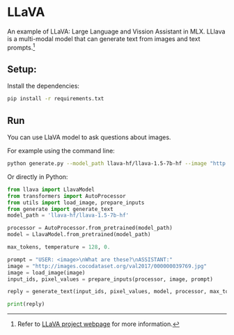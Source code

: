 # LLaVA

An example of LLaVA: Large Language and Vission Assistant in MLX. LLlava is a
multi-modal model that can generate text from images and text prompts.[^1]

## Setup:

Install the dependencies:

```bash
pip install -r requirements.txt
```

## Run

You can use LlaVA model to ask questions about images.

For example using the command line:

```bash
python generate.py --model_path llava-hf/llava-1.5-7b-hf --image "http://images.cocodataset.org/val2017/000000039769.jpg" --prompt "USER: <image>\nWhat are these?\nASSISTANT:" --max_tokens 128 --temperature 0
```

Or directly in Python:

```python
from llava import LlavaModel
from transformers import AutoProcessor
from utils import load_image, prepare_inputs
from generate import generate_text
model_path = 'llava-hf/llava-1.5-7b-hf'

processor = AutoProcessor.from_pretrained(model_path)
model = LlavaModel.from_pretrained(model_path)

max_tokens, temperature = 128, 0.

prompt = "USER: <image>\nWhat are these?\nASSISTANT:"
image = "http://images.cocodataset.org/val2017/000000039769.jpg"
image = load_image(image)
input_ids, pixel_values = prepare_inputs(processor, image, prompt)

reply = generate_text(input_ids, pixel_values, model, processor, max_tokens, temperature)

print(reply)
```

[^1]:
    Refer to [LLaVA project webpage](https://llava-vl.github.io/) for more
    information.
